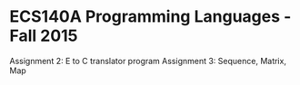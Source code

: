 # ECS140A Programming Languages - Fall 2015

Assignment 2: E to C translator program
Assignment 3: Sequence, Matrix, Map
